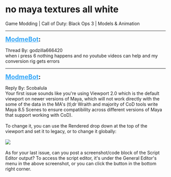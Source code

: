 # no maya textures all white
Game Modding | Call of Duty: Black Ops 3 | Models & Animation

---
<strong style="font-size: 1.4em;"><span style="text-decoration: underline;text-decoration-color: #34a7f9;"><span style="color:#34a7f9;">ModmeBot</span></span>:</strong>

<p>Thread By: godzilla666420<br />when i press 6 nothing happens and no youtube videos can help and my conversion rig gets errors</p>

---
<strong style="font-size: 1.4em;"><span style="text-decoration: underline;text-decoration-color: #34a7f9;"><span style="color:#34a7f9;">ModmeBot</span></span>:</strong>

<p>Reply By: Scobalula<br />Your first issue sounds like you&#39;re using Viewport 2.0 which is the default viewport on newer versions of Maya, which will not work directly with the some of the data in the MA&#39;s (tl;dr Wraith and majority of CoD tools write Maya 8.5 Scenes to ensure compatibility across different versions of Maya that support working with CoD).<br /> <br />To change it, you can use the Rendered drop down at the top of the viewport and set it to legacy, or to change it globally:<br /> <br /><img style="max-width: 500px;" src="https://i.imgur.com/EMgKlAZ.png"><br /> <br />As for your last issue, can you post a screenshot/code block of the Script Editor output? To access the script editor, it&#39;s under the General Editor&#39;s menu in the above screenshot, or you can click the button in the bottom right corner.</p>
